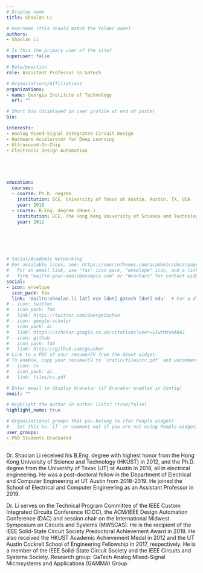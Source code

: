 ```yaml
---
# Display name
title: Shaolan Li

# Username (this should match the folder name)
authors:
- Shaolan Li

# Is this the primary user of the site?
superuser: false

# Role/position
role: Assistant Professor in Gatech

# Organizations/Affiliations
organizations:
- name: Georgia Institute of Technology
  url: ""

# Short bio (displayed in user profile at end of posts)
bio: 

interests:
- Analog Mixed-Signal Integrated Circuit Design
- Hardware Accelerator for Deep Learning
- Ultrasound-On-Chip
- Electronic Design Automation





education:
  courses:
  - course: Ph.D. degree
    institution: ECE, University of Texas at Austin, Austin, TX, USA
    year: 2018
  - course: B.Eng. degree (Hons.)
    institution: ECE, The Hong Kong University of Science and Technology, Hong Kong, China
    year: 2012






# Social/Academic Networking
# For available icons, see: https://sourcethemes.com/academic/docs/page-builder/#icons
#   For an email link, use "fas" icon pack, "envelope" icon, and a link in the
#   form "mailto:your-email@example.com" or "#contact" for contact widget.
social:
- icon: envelope
  icon_pack: fas
  link: 'mailto:shaolan.li [at] ece [dot] gatech [dot] edu'  # For a direct email link, use "mailto:test@example.org".
# - icon: twitter
#   icon_pack: fab
#   link: https://twitter.com/GeorgeCushen
# - icon: google-scholar
#   icon_pack: ai
#   link: https://scholar.google.co.uk/citations?user=sIwtMXoAAAAJ
# - icon: github
#   icon_pack: fab
#   link: https://github.com/gcushen
# Link to a PDF of your resume/CV from the About widget.
# To enable, copy your resume/CV to `static/files/cv.pdf` and uncomment the lines below.
# - icon: cv
#   icon_pack: ai
#   link: files/cv.pdf

# Enter email to display Gravatar (if Gravatar enabled in Config)
email: ""

# Highlight the author in author lists? (true/false)
highlight_name: true

# Organizational groups that you belong to (for People widget)
#   Set this to `[]` or comment out if you are not using People widget.
user_groups:
- PhD Students Graduated
---
```



Dr. Shaolan Li received his B.Eng. degree with highest honor from the Hong Kong University of Science and Technology (HKUST) in 2012, and the Ph.D. degree from the University of Texas (UT) at Austin in 2018, all in electrical engineering. He was a post-doctoral fellow in the Department of Electrical and Computer Engineering at UT Austin from 2018-2019. He joined the School of Electrical and Computer Engineering as an Assistant Professor in 2019.

Dr. Li serves on the Technical Program Committee of the IEEE Custom Integrated Circuits Conference (CICC), the ACM/IEEE Design Automation Conference (DAC) and session chair on the International Midwest Symposium on Circuits and Systems (MWSCAS). He is the recipient of the IEEE Solid-State Circuit Society Predoctoral Achievement Award in 2018. He also received the HKUST Academic Achievement Medal in 2012 and the UT Austin Cockrell School of Engineering Fellowship in 2017, respectively. He is a member of the IEEE Solid-State Circuit Society and the IEEE Circuits and Systems Society.
Research group: GaTech Analog Mixed-Signal Microsystems and Applications (GAMMA) Group
